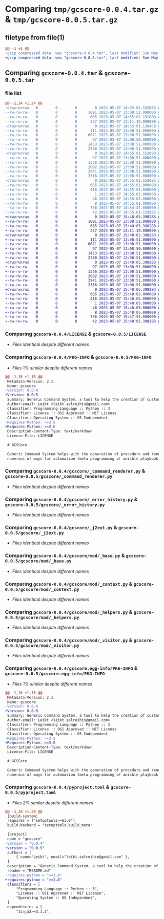 # Comparing `tmp/gcscore-0.0.4.tar.gz` & `tmp/gcscore-0.0.5.tar.gz`

## filetype from file(1)

```diff
@@ -1 +1 @@
-gzip compressed data, was "gcscore-0.0.4.tar", last modified: Sun May  7 14:55:01 2023, max compression
+gzip compressed data, was "gcscore-0.0.5.tar", last modified: Sun May  7 15:48:05 2023, max compression
```

## Comparing `gcscore-0.0.4.tar` & `gcscore-0.0.5.tar`

### file list

```diff
@@ -1,24 +1,24 @@
-drwxrwxrwx   0        0        0        0 2023-05-07 14:55:01.152083 gcscore-0.0.4/
--rw-rw-rw-   0        0        0     1091 2023-05-07 13:08:51.000000 gcscore-0.0.4/LICENSE
--rw-rw-rw-   0        0        0      665 2023-05-07 14:55:01.152083 gcscore-0.0.4/PKG-INFO
--rw-rw-rw-   0        0        0      237 2023-05-07 13:11:19.000000 gcscore-0.0.4/README.md
-drwxrwxrwx   0        0        0        0 2023-05-07 14:55:01.136458 gcscore-0.0.4/gcscore/
--rw-rw-rw-   0        0        0      111 2023-05-07 13:08:51.000000 gcscore-0.0.4/gcscore/__init__.py
--rw-rw-rw-   0        0        0     6671 2023-05-07 13:08:51.000000 gcscore-0.0.4/gcscore/_command_renderer.py
--rw-rw-rw-   0        0        0       97 2023-05-07 13:08:50.000000 gcscore-0.0.4/gcscore/_commons.py
--rw-rw-rw-   0        0        0     1453 2023-05-07 13:08:51.000000 gcscore-0.0.4/gcscore/_error_history.py
--rw-rw-rw-   0        0        0     2780 2023-05-07 13:08:51.000000 gcscore-0.0.4/gcscore/_j2ext.py
-drwxrwxrwx   0        0        0        0 2023-05-07 14:55:01.152083 gcscore-0.0.4/gcscore/mod/
--rw-rw-rw-   0        0        0       97 2023-05-07 13:08:51.000000 gcscore-0.0.4/gcscore/mod/__init__.py
--rw-rw-rw-   0        0        0     1356 2023-05-07 13:08:51.000000 gcscore-0.0.4/gcscore/mod/_base.py
--rw-rw-rw-   0        0        0     2092 2023-05-07 13:08:51.000000 gcscore-0.0.4/gcscore/mod/_context.py
--rw-rw-rw-   0        0        0     2941 2023-05-07 13:08:51.000000 gcscore-0.0.4/gcscore/mod/_helpers.py
--rw-rw-rw-   0        0        0     2316 2023-05-07 13:08:51.000000 gcscore-0.0.4/gcscore/mod/_visitor.py
-drwxrwxrwx   0        0        0        0 2023-05-07 14:55:01.152083 gcscore-0.0.4/gcscore.egg-info/
--rw-rw-rw-   0        0        0      665 2023-05-07 14:55:01.000000 gcscore-0.0.4/gcscore.egg-info/PKG-INFO
--rw-rw-rw-   0        0        0      416 2023-05-07 14:55:01.000000 gcscore-0.0.4/gcscore.egg-info/SOURCES.txt
--rw-rw-rw-   0        0        0        1 2023-05-07 14:55:01.000000 gcscore-0.0.4/gcscore.egg-info/dependency_links.txt
--rw-rw-rw-   0        0        0       46 2023-05-07 14:55:01.000000 gcscore-0.0.4/gcscore.egg-info/requires.txt
--rw-rw-rw-   0        0        0        8 2023-05-07 14:55:01.000000 gcscore-0.0.4/gcscore.egg-info/top_level.txt
--rw-rw-rw-   0        0        0      736 2023-05-07 14:54:47.000000 gcscore-0.0.4/pyproject.toml
--rw-rw-rw-   0        0        0       42 2023-05-07 14:55:01.152083 gcscore-0.0.4/setup.cfg
+drwxrwxrwx   0        0        0        0 2023-05-07 15:48:05.398283 gcscore-0.0.5/
+-rw-rw-rw-   0        0        0     1091 2023-05-07 13:08:51.000000 gcscore-0.0.5/LICENSE
+-rw-rw-rw-   0        0        0      665 2023-05-07 15:48:05.398283 gcscore-0.0.5/PKG-INFO
+-rw-rw-rw-   0        0        0      237 2023-05-07 13:11:19.000000 gcscore-0.0.5/README.md
+drwxrwxrwx   0        0        0        0 2023-05-07 15:48:05.398283 gcscore-0.0.5/gcscore/
+-rw-rw-rw-   0        0        0      111 2023-05-07 13:08:51.000000 gcscore-0.0.5/gcscore/__init__.py
+-rw-rw-rw-   0        0        0     6671 2023-05-07 13:08:51.000000 gcscore-0.0.5/gcscore/_command_renderer.py
+-rw-rw-rw-   0        0        0       97 2023-05-07 13:08:50.000000 gcscore-0.0.5/gcscore/_commons.py
+-rw-rw-rw-   0        0        0     1453 2023-05-07 13:08:51.000000 gcscore-0.0.5/gcscore/_error_history.py
+-rw-rw-rw-   0        0        0     2780 2023-05-07 13:08:51.000000 gcscore-0.0.5/gcscore/_j2ext.py
+drwxrwxrwx   0        0        0        0 2023-05-07 15:48:05.398283 gcscore-0.0.5/gcscore/mod/
+-rw-rw-rw-   0        0        0       97 2023-05-07 13:08:51.000000 gcscore-0.0.5/gcscore/mod/__init__.py
+-rw-rw-rw-   0        0        0     1356 2023-05-07 13:08:51.000000 gcscore-0.0.5/gcscore/mod/_base.py
+-rw-rw-rw-   0        0        0     2092 2023-05-07 13:08:51.000000 gcscore-0.0.5/gcscore/mod/_context.py
+-rw-rw-rw-   0        0        0     2941 2023-05-07 13:08:51.000000 gcscore-0.0.5/gcscore/mod/_helpers.py
+-rw-rw-rw-   0        0        0     2316 2023-05-07 13:08:51.000000 gcscore-0.0.5/gcscore/mod/_visitor.py
+drwxrwxrwx   0        0        0        0 2023-05-07 15:48:05.398283 gcscore-0.0.5/gcscore.egg-info/
+-rw-rw-rw-   0        0        0      665 2023-05-07 15:48:05.000000 gcscore-0.0.5/gcscore.egg-info/PKG-INFO
+-rw-rw-rw-   0        0        0      416 2023-05-07 15:48:05.000000 gcscore-0.0.5/gcscore.egg-info/SOURCES.txt
+-rw-rw-rw-   0        0        0        1 2023-05-07 15:48:05.000000 gcscore-0.0.5/gcscore.egg-info/dependency_links.txt
+-rw-rw-rw-   0        0        0       46 2023-05-07 15:48:05.000000 gcscore-0.0.5/gcscore.egg-info/requires.txt
+-rw-rw-rw-   0        0        0        8 2023-05-07 15:48:05.000000 gcscore-0.0.5/gcscore.egg-info/top_level.txt
+-rw-rw-rw-   0        0        0      736 2023-05-07 15:47:53.000000 gcscore-0.0.5/pyproject.toml
+-rw-rw-rw-   0        0        0       42 2023-05-07 15:48:05.398283 gcscore-0.0.5/setup.cfg
```

### Comparing `gcscore-0.0.4/LICENSE` & `gcscore-0.0.5/LICENSE`

 * *Files identical despite different names*

### Comparing `gcscore-0.0.4/PKG-INFO` & `gcscore-0.0.5/PKG-INFO`

 * *Files 1% similar despite different names*

```diff
@@ -1,16 +1,16 @@
 Metadata-Version: 2.1
 Name: gcscore
-Version: 0.0.4
+Version: 0.0.5
 Summary: Generic Command System, a tool to help the creation of custom procedures.
 Author-email: Leikt <leikt.solreihin@gmail.com>
 Classifier: Programming Language :: Python :: 3
 Classifier: License :: OSI Approved :: MIT License
 Classifier: Operating System :: OS Independent
-Requires-Python: >=3.9
+Requires-Python: >=3.6
 Description-Content-Type: text/markdown
 License-File: LICENSE
 
 # GCSCore
 
 Generic Command System helps with the generation of procedure and render script template for servers. Can be use in
 numerous of ways for automation (meta programming of anisble playbook, of procedure for a custom runner...)
```

### Comparing `gcscore-0.0.4/gcscore/_command_renderer.py` & `gcscore-0.0.5/gcscore/_command_renderer.py`

 * *Files identical despite different names*

### Comparing `gcscore-0.0.4/gcscore/_error_history.py` & `gcscore-0.0.5/gcscore/_error_history.py`

 * *Files identical despite different names*

### Comparing `gcscore-0.0.4/gcscore/_j2ext.py` & `gcscore-0.0.5/gcscore/_j2ext.py`

 * *Files identical despite different names*

### Comparing `gcscore-0.0.4/gcscore/mod/_base.py` & `gcscore-0.0.5/gcscore/mod/_base.py`

 * *Files identical despite different names*

### Comparing `gcscore-0.0.4/gcscore/mod/_context.py` & `gcscore-0.0.5/gcscore/mod/_context.py`

 * *Files identical despite different names*

### Comparing `gcscore-0.0.4/gcscore/mod/_helpers.py` & `gcscore-0.0.5/gcscore/mod/_helpers.py`

 * *Files identical despite different names*

### Comparing `gcscore-0.0.4/gcscore/mod/_visitor.py` & `gcscore-0.0.5/gcscore/mod/_visitor.py`

 * *Files identical despite different names*

### Comparing `gcscore-0.0.4/gcscore.egg-info/PKG-INFO` & `gcscore-0.0.5/gcscore.egg-info/PKG-INFO`

 * *Files 1% similar despite different names*

```diff
@@ -1,16 +1,16 @@
 Metadata-Version: 2.1
 Name: gcscore
-Version: 0.0.4
+Version: 0.0.5
 Summary: Generic Command System, a tool to help the creation of custom procedures.
 Author-email: Leikt <leikt.solreihin@gmail.com>
 Classifier: Programming Language :: Python :: 3
 Classifier: License :: OSI Approved :: MIT License
 Classifier: Operating System :: OS Independent
-Requires-Python: >=3.9
+Requires-Python: >=3.6
 Description-Content-Type: text/markdown
 License-File: LICENSE
 
 # GCSCore
 
 Generic Command System helps with the generation of procedure and render script template for servers. Can be use in
 numerous of ways for automation (meta programming of anisble playbook, of procedure for a custom runner...)
```

### Comparing `gcscore-0.0.4/pyproject.toml` & `gcscore-0.0.5/pyproject.toml`

 * *Files 2% similar despite different names*

```diff
@@ -1,20 +1,20 @@
 [build-system]
 requires = ["setuptools>=61.0"]
 build-backend = "setuptools.build_meta"
 
 [project]
 name = "gcscore"
-version = "0.0.4"
+version = "0.0.5"
 authors = [
     { name="Leikt", email="leikt.solreihin@gmail.com" },
 ]
 description = "Generic Command System, a tool to help the creation of custom procedures."
 readme = "README.md"
-requires-python = ">=3.9"
+requires-python = ">=3.6"
 classifiers = [
     "Programming Language :: Python :: 3",
     "License :: OSI Approved :: MIT License",
     "Operating System :: OS Independent",
 ]
 dependencies = [
     "Jinja2>=3.1.2",
```

